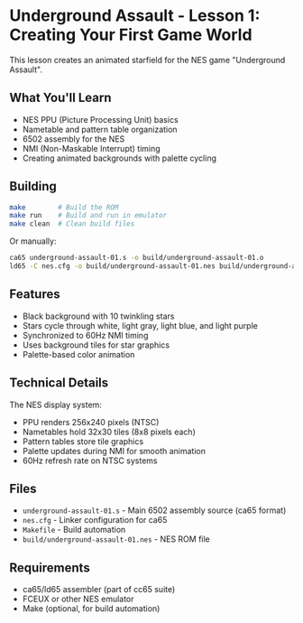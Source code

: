 # Underground Assault - Lesson 1: Creating Your First Game World

This lesson creates an animated starfield for the NES game "Underground Assault".

## What You'll Learn

- NES PPU (Picture Processing Unit) basics
- Nametable and pattern table organization
- 6502 assembly for the NES
- NMI (Non-Maskable Interrupt) timing
- Creating animated backgrounds with palette cycling

## Building

```bash
make        # Build the ROM
make run    # Build and run in emulator
make clean  # Clean build files
```

Or manually:
```bash
ca65 underground-assault-01.s -o build/underground-assault-01.o
ld65 -C nes.cfg -o build/underground-assault-01.nes build/underground-assault-01.o
```

## Features

- Black background with 10 twinkling stars
- Stars cycle through white, light gray, light blue, and light purple
- Synchronized to 60Hz NMI timing
- Uses background tiles for star graphics
- Palette-based color animation

## Technical Details

The NES display system:
- PPU renders 256x240 pixels (NTSC)
- Nametables hold 32x30 tiles (8x8 pixels each)
- Pattern tables store tile graphics
- Palette updates during NMI for smooth animation
- 60Hz refresh rate on NTSC systems

## Files

- `underground-assault-01.s` - Main 6502 assembly source (ca65 format)
- `nes.cfg` - Linker configuration for ca65
- `Makefile` - Build automation
- `build/underground-assault-01.nes` - NES ROM file

## Requirements

- ca65/ld65 assembler (part of cc65 suite)
- FCEUX or other NES emulator
- Make (optional, for build automation)
